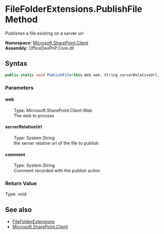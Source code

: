 # FileFolderExtensions.PublishFile Method  
 Publishes a file existing on a server url   

**Namespace:** [Microsoft.SharePoint.Client](Microsoft.SharePoint.Client.md)  
**Assembly:** OfficeDevPnP.Core.dll  
## Syntax
```C#
public static void PublishFile(this Web web, String serverRelativeUrl, String comment)
```
### Parameters
#### web  
&emsp;&emsp;Type: Microsoft.SharePoint.Client.Web  
&emsp;&emsp;The web to process  

  

#### serverRelativeUrl  
&emsp;&emsp;Type: System.String  
&emsp;&emsp;the server relative url of the file to publish  

  

#### comment  
&emsp;&emsp;Type: System.String  
&emsp;&emsp;Comment recorded with the publish action  

  

### Return Value
Type: void  

## See also
- [FileFolderExtensions](Microsoft.SharePoint.Client.FileFolderExtensions.md) 
- [Microsoft.SharePoint.Client](Microsoft.SharePoint.Client.md) 
